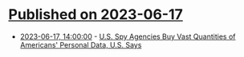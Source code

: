 # [Published on 2023-06-17](index.md)

* [2023-06-17, 14:00:00](https://soylentnews.org/article.pl?sid=23/06/16/168233&from=rss) - [U.S. Spy Agencies Buy Vast Quantities of Americans' Personal Data, U.S. Says](https://soylentnews.org/article.pl?sid=23/06/16/168233&from=rss)
